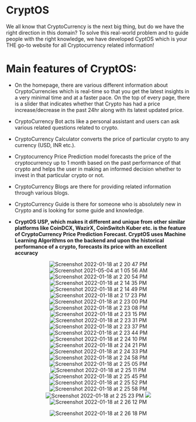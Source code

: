 # CryptOS
We all know that CryptoCurrency is the next big thing, but do we have the right direction in this domain? To solve this real-world problem and to guide people with the right knowledge, we have developed CyptOS which is your THE go-to website for all Cryptocurrency related information!

# Main features of CryptOS:
* On the homepage, there are various different information about CryptoCurrencies which is real-time so that you get the latest insights in a very minimal time and at a faster pace. On the top of every page, there is a slider that indicates whether that Crypto has had a price increase/decrease in the past 24hr along with its latest updated price.

* CryptoCurrency Bot acts like a personal assistant and users can ask various related questions related to crypto.

* CryptoCurrency Calculator converts the price of particular crypto to any currency (USD, INR etc.).

* Cryptocurrency Price Prediction model forecasts the price of the cryptocurrency up to 1 month based on the past performance of that crypto and helps the user in making an informed decision whether to invest in that particular crypto or not.

* CryptoCurrency Blogs are there for providing related information through various blogs.

* CryptoCurrency Guide is there for someone who is absolutely new in Crypto and is looking for some guide and knowledge.

* **CryptOS USP, which makes it different and unique from other similar platforms like CoinDCX, WazirX, CoinSwitch Kuber etc. is the feature of CryptoCurrency Price Prediction Forecast. CryptOS uses Machine Learning Algorithms on the backend and upon the historical performance of a crypto, forecasts its price with an excellent accuracy**



<div align="center">


![Screenshot 2022-01-18 at 2 20 47 PM](https://user-images.githubusercontent.com/44583018/149904808-d0313164-425b-4d77-a44d-cc878f98ab4c.png)
![Screenshot 2021-05-04 at 1 05 56 AM](https://user-images.githubusercontent.com/44583018/116924486-91129f80-ac75-11eb-8a19-5340669ffc0d.png)
![Screenshot 2022-01-18 at 2 20 54 PM](https://user-images.githubusercontent.com/44583018/149905150-1308c351-40d5-4db3-8d70-c01e1e4346c0.png)
![Screenshot 2022-01-18 at 2 14 35 PM](https://user-images.githubusercontent.com/44583018/149905294-bbb46fd4-6d6c-4d32-a470-861a3faa0bc6.png)
![Screenshot 2022-01-18 at 2 14 49 PM](https://user-images.githubusercontent.com/44583018/149905400-0b6b9c93-57ba-4033-b2f8-531989b6ff2c.png)
![Screenshot 2022-01-18 at 2 17 23 PM](https://user-images.githubusercontent.com/44583018/149905493-b45363cc-62ba-4fbe-826d-3e09d8f4ca68.png)
![Screenshot 2022-01-18 at 2 23 00 PM](https://user-images.githubusercontent.com/44583018/149905659-8819e72f-bd6d-4baf-8179-7034f538285c.png)
![Screenshot 2022-01-18 at 2 23 08 PM](https://user-images.githubusercontent.com/44583018/149905758-f792752e-243f-4e9e-adb1-98ec59fbfa78.png)
![Screenshot 2022-01-18 at 2 23 15 PM](https://user-images.githubusercontent.com/44583018/149905816-d5f750a5-e884-4647-a6b8-2d0299076b3c.png)
![Screenshot 2022-01-18 at 2 23 31 PM](https://user-images.githubusercontent.com/44583018/149909443-6fffacdf-3383-4027-8765-3352e95bc8d5.png)
![Screenshot 2022-01-18 at 2 23 37 PM](https://user-images.githubusercontent.com/44583018/149905875-38bc815a-1a6b-4313-9431-ad564089d7bf.png)
![Screenshot 2022-01-18 at 2 23 44 PM](https://user-images.githubusercontent.com/44583018/149906080-0fd88305-e81f-4d83-8f7b-46a774430b96.png)
![Screenshot 2022-01-18 at 2 24 10 PM](https://user-images.githubusercontent.com/44583018/149909702-c46b1512-d48b-485f-905d-80bd8d27e4c9.png)
![Screenshot 2022-01-18 at 2 24 21 PM](https://user-images.githubusercontent.com/44583018/149906216-4f60760c-66d0-492a-a352-4001d99098ce.png)
![Screenshot 2022-01-18 at 2 24 33 PM](https://user-images.githubusercontent.com/44583018/149906304-f8124a16-7096-4c1f-802e-e57169ef8ea5.png)
![Screenshot 2022-01-18 at 2 24 58 PM](https://user-images.githubusercontent.com/44583018/149906507-f5133281-0214-41bc-abaf-48089d4042c1.png)
![Screenshot 2022-01-18 at 2 25 05 PM](https://user-images.githubusercontent.com/44583018/149906556-a9618313-300e-4414-ac90-06dad0fc40d8.png)
![Screenshot 2022-01-18 at 2 25 11 PM](https://user-images.githubusercontent.com/44583018/149906596-4f706df8-823c-4045-882c-c939b65910d6.png)
![Screenshot 2022-01-18 at 2 25 45 PM](https://user-images.githubusercontent.com/44583018/149906688-8165a811-eb0d-4e21-a866-66cca27349c3.png)
![Screenshot 2022-01-18 at 2 25 52 PM](https://user-images.githubusercontent.com/44583018/149906769-9b84ecd0-c214-409b-8077-d8e6d0768896.png)
![Screenshot 2022-01-18 at 2 25 58 PM](https://user-images.githubusercontent.com/44583018/149906817-af990bb6-ef15-48d1-bb72-819583b3796e.png)
![Screenshot 2022-01-18 at 2 25 23 PM](https://user-images.githubusercontent.com/44583018/149906892-9b975540-031d-4fd7-95f3-e555c4ef70e0.png)
![](https://user-images.githubusercontent.com/44583018/116924553-a4be0600-ac75-11eb-8b32-ff0ad01861a6.png)
![Screenshot 2022-01-18 at 2 26 12 PM](https://user-images.githubusercontent.com/44583018/149910698-e2ac932a-1634-44a8-b976-43ec1d0bfa69.png)

![Screenshot 2022-01-18 at 2 26 18 PM](https://user-images.githubusercontent.com/44583018/149910778-1caeb40e-f13c-426b-883a-f374c174c39b.png)

















